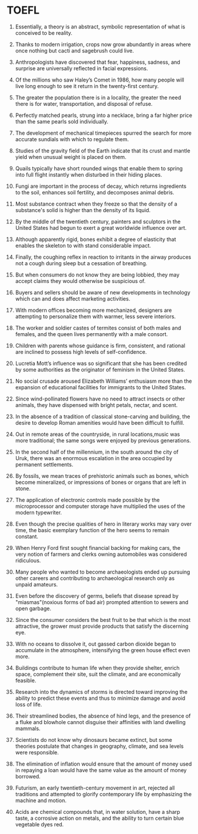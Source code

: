 # TOEFL

1. Essentially, a theory is an abstract, symbolic representation of what is conceived to be reality.

2. Thanks to modern irrigation, crops now grow abundantly in areas where once nothing but cacti and sagebrush could live.

3. Anthropologists have discovered that fear, happiness, sadness, and surprise are universally reflected in facial expressions.

4. Of the millions who saw Haley’s Comet in 1986, how many people will live long enough to see it return in the twenty-first century.

5. The greater the population there is in a locality, the greater the need there is for water, transportation, and disposal of refuse.

6. Perfectly matched pearls, strung into a necklace, bring a far higher price than the same pearls sold individually.

7. The development of mechanical timepieces spurred the search for more accurate sundials with which to regulate them.

8. Studies of the gravity field of the Earth indicate that its crust and mantle yield when unusual weight is placed on them.

9. Quails typically have short rounded wings that enable them to spring into full flight instantly when disturbed in their hiding places.

10. Fungi are important in the process of decay, which returns ingredients to the soil, enhances soil fertility, and decomposes animal debris.

11. Most substance contract when they freeze so that the density of a substance's solid is higher than the density of its liquid.

12. By the middle of the twentieth century, painters and sculptors in the United States had begun to exert a great worldwide influence over art.

13. Although apparently rigid, bones exhibit a degree of elasticity that enables the skeleton to with stand considerable impact.

14. Finally, the coughing reflex in reaction to irritants in the airway produces not a cough during sleep but a cessation of breathing.

15. But when consumers do not know they are being lobbied, they may accept claims they would otherwise be suspicious of.

16. Buyers and sellers should be aware of new developments in technology which can and does affect marketing activities.

17. With modern offices becoming more mechanized, designers are attempting to personalize them with warmer, less severe interiors.

18. The worker and soldier castes of termites consist of both males and females, and the queen lives permanently with a male consort.

19. Children with parents whose guidance is firm, consistent, and rational are inclined to possess high levels of self-confidence.

20. Lucretia Mott’s influence was so significant that she has been credited by some authorities as the originator of feminism in the United States.

21. No social crusade aroused Elizabeth Williams’ enthusiasm more than the expansion of educational facilities for immigrants to the United States.

22. Since wind-pollinated flowers have no need to attract insects or other animals, they have dispensed with bright petals, nectar, and scent.

23. In the absence of a tradition of classical stone-carving and building, the desire to develop Roman amenities would have been difficult to fulfill.

24. Out in remote areas of the countryside, in rural locations,music was more traditional; the same songs were enjoyed by previous generations.

25. In the second half of the millennium, in the south around the city of Uruk, there was an enormous escalation in the area occupied by permanent settlements.

26. By fossils, we mean traces of prehistoric animals such as bones, which become mineralized, or impressions of bones or organs that are left in stone.

27. The application of electronic controls made possible by the microprocessor and computer storage have multiplied the uses of the modern typewriter.

28. Even though the precise qualities of hero in literary works may vary over time, the basic exemplary function of the hero seems to remain constant.

29. When Henry Ford first sought financial backing for making cars, the very notion of farmers and clerks owning automobiles was considered ridiculous.

30. Many people who wanted to become archaeologists ended up pursuing other careers and contributing to archaeological research only as unpaid amateurs.

31. Even before the discovery of germs, beliefs that disease spread by "miasmas"(noxious forms of bad air) prompted attention to sewers and open garbage.

32. Since the consumer considers the best fruit to be that which is the most attractive, the grower must provide products that satisfy the discerning eye.

33. With no oceans to dissolve it, out gassed carbon dioxide began to accumulate in the atmosphere, intensifying the green house effect even more.

34. Buildings contribute to human life when they provide shelter, enrich space, complement their site, suit the climate, and are economically feasible.

35. Research into the dynamics of storms is directed toward improving the ability to predict these events and thus to minimize damage and avoid loss of life.

36. Their streamlined bodies, the absence of hind legs, and the presence of a fluke and blowhole cannot disguise their affinities with land dwelling mammals.

37. Scientists do not know why dinosaurs became extinct, but some theories postulate that changes in geography, climate, and sea levels were responsible.

38. The elimination of inflation would ensure that the amount of money used in repaying a loan would have the same value as the amount of money borrowed.

39. Futurism, an early twentieth-century movement in art, rejected all traditions and attempted to glorify contemporary life by emphasizing the machine and motion.

40. Acids are chemical compounds that, in water solution, have a sharp taste, a corrosive action on metals, and the ability to turn certain blue vegetable dyes red.
